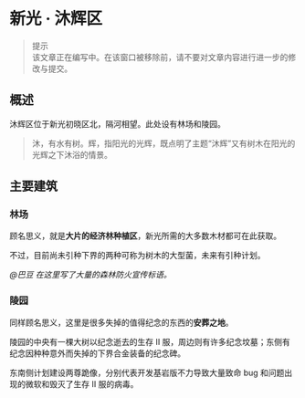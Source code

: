 # 新光 · 沐辉区

> 提示  
  该文章正在编写中。在该窗口被移除前，请不要对文章内容进行进一步的修改与提交。

## 概述

沐辉区位于新光初晓区北，隔河相望。此处设有林场和陵园。

> 沐，有水有树。辉，指阳光的光辉，既点明了主题“沐辉”又有树木在阳光的光辉之下沐浴的情景。

## 主要建筑

### 林场

顾名思义，就是**大片的经济林种植区**，新光所需的大多数木材都可在此获取。

不过，目前尚未引种下界的两种可称为树木的大型菌，未来有引种计划。

*@巴豆 在这里写了大量的森林防火宣传标语。*

### 陵园

同样顾名思义，这里是很多失掉的值得纪念的东西的**安葬之地**。

陵园的中央有一棵大树以纪念逝去的生存 II 服，周边则有许多纪念坟墓；东侧有纪念因种种意外而失掉的下界合金装备的纪念碑。

东南侧计划建设两尊跪像，分别代表开发基岩版不力导致大量致命 bug 和问题出现的微软和毁灭了生存 II 服的病毒。
